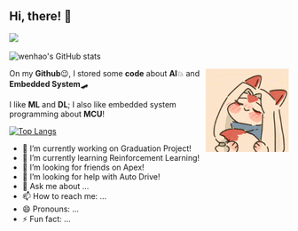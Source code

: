 ## Hi, there! 👏 

![](https://visitor-badge.glitch.me/badge?page_id=callmewenhao)

![wenhao's GitHub stats](https://github-readme-stats.vercel.app/api?username=callmewenhao&show_icons=true&theme=default_repocard)

<img align='right' src="images/cute1.gif" height=150>



On my **Github**😉, I stored some **code** about **AI**💥 and **Embedded System**🛹

I like **ML** and **DL**; I also like embedded system programming about **MCU**!

[![Top Langs](https://github-readme-stats.vercel.app/api/top-langs/?username=callmewenhao&hide=javascript,html,Assembly,CSS&layout=compact)](https://github.com/anuraghazra/github-readme-stats)

- 🔭 I’m currently working on Graduation Project!
- 🌱 I’m currently learning Reinforcement Learning!
- 👯 I’m looking for friends on Apex!
- 🤔 I’m looking for help with Auto Drive!
- 💬 Ask me about …
- 📫 How to reach me: …
- 😄 Pronouns: …
- ⚡ Fun fact: …

